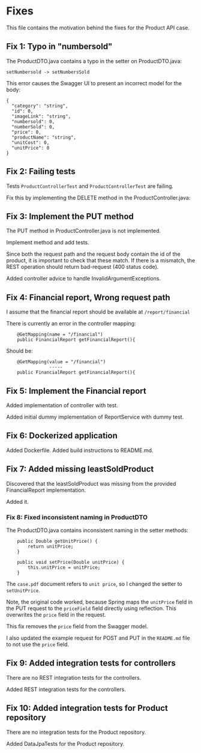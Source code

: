 # Fixes

This file contains the motivation behind the fixes for the Product API case.

## Fix 1: Typo in "numbersold" 

The ProductDTO.java contains a typo in the setter on ProductDTO.java:

```
setNumbersold -> setNumbersSold
```

This error causes the Swagger UI to present an incorrect model for the body:

```
{
  "category": "string",
  "id": 0,
  "imageLink": "string",
  "numbersold": 0,
  "numberSold": 0,
  "price": 0,
  "productName": "string",
  "unitCost": 0,
  "unitPrice": 0
}
```
## Fix 2: Failing tests

Tests `ProductControllerTest` and `ProductControllerTest` are failing. 

Fix this by implementing the DELETE method in the ProductController.java:

## Fix 3: Implement the PUT method

The PUT method in ProductController.java is not implemented.

Implement method and add tests.

Since both the request path and the request body contain the id of the product,
it is important to check that these match. If there is a mismatch, the REST operation
should return bad-request (400 status code).

Added controller advice to handle InvalidArgumentExceptions.

## Fix 4: Financial report, Wrong request path

I assume that the financial report should be available at `/report/financial`

There is currently an error in the controller mapping:

```
    @GetMapping(name = "/financial")
    public FinancialReport getFinancialReport(){
```

Should be:

```
    @GetMapping(value = "/financial")
                ----- 
    public FinancialReport getFinancialReport(){
```

## Fix 5: Implement the Financial report

Added implementation of controller with test.

Added initial dummy implementation of ReportService with dummy test.

## Fix 6: Dockerized application

Added Dockerfile. Added build instructions to README.md. 

## Fix 7: Added missing leastSoldProduct

Discovered that the leastSoldProduct was missing from the provided FinancialReport implementation.

Added it.

### Fix 8: Fixed inconsistent naming in ProductDTO

The ProductDTO.java contains inconsistent naming in the setter methods:

```
    public Double getUnitPrice() {
        return unitPrice;
    }

    public void setPrice(Double unitPrice) {
        this.unitPrice = unitPrice;
    }
```

The `case.pdf` document refers to `unit price`, so I changed the setter to `setUnitPrice`.

Note, the original code worked, because Spring maps the `unitPrice` field in the PUT request to the `priceField` 
field directly using reflection. This overwrites the `price` field in the request.

This fix removes the `price` field from the Swagger model.

I also updated the example request for POST and PUT in the `README.md` file to not use the `price` field.

## Fix 9: Added integration tests for controllers

There are no REST integration tests for the controllers.

Added REST integration tests for the controllers.

## Fix 10: Added integration tests for Product repository

There are no integration tests for the Product repository.

Added DataJpaTests for the Product repository.


